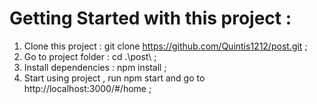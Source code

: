# Getting Started with this project :
1) Clone this project : git clone https://github.com/Quintis1212/post.git ;
2) Go to project folder : cd .\post\ ;
3) Install dependencies : npm install ;
4) Start using  project , run   npm start and go to http://localhost:3000/#/home ;

